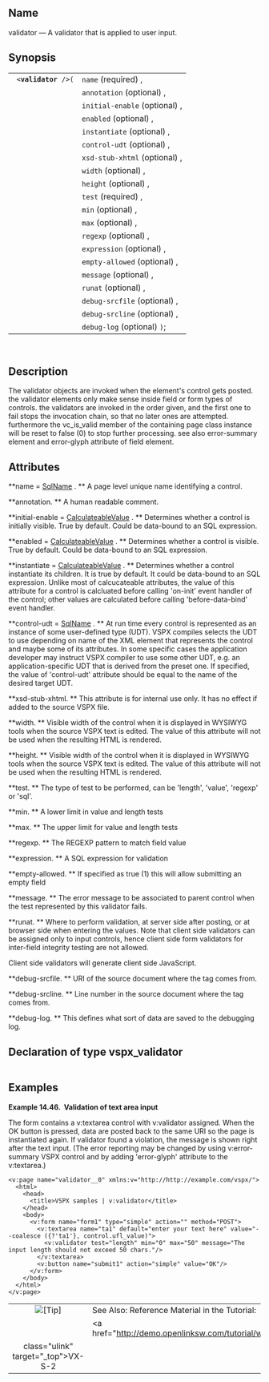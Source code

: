 <div>

<div>

</div>

<div>

## Name

validator — A validator that is applied to user input.

</div>

<div>

## Synopsis

<div>

|                           |                               |
|---------------------------|-------------------------------|
| ` <`**`validator`**` />(` | `name` (required) ,           |
|                           | `annotation` (optional) ,     |
|                           | `initial-enable` (optional) , |
|                           | `enabled` (optional) ,        |
|                           | `instantiate` (optional) ,    |
|                           | `control-udt` (optional) ,    |
|                           | `xsd-stub-xhtml` (optional) , |
|                           | `width` (optional) ,          |
|                           | `height` (optional) ,         |
|                           | `test` (required) ,           |
|                           | `min` (optional) ,            |
|                           | `max` (optional) ,            |
|                           | `regexp` (optional) ,         |
|                           | `expression` (optional) ,     |
|                           | `empty-allowed` (optional) ,  |
|                           | `message` (optional) ,        |
|                           | `runat` (optional) ,          |
|                           | `debug-srcfile` (optional) ,  |
|                           | `debug-srcline` (optional) ,  |
|                           | `debug-log` (optional) `)`;   |

<div>

 

</div>

</div>

</div>

<div>

## Description

The validator objects are invoked when the element's control gets
posted. the validator elements only make sense inside field or form
types of controls. the validators are invoked in the order given, and
the first one to fail stops the invocation chain, so that no later ones
are attempted. furthermore the vc_is_valid member of the containing page
class instance will be reset to false (0) to stop further processing.
see also error-summary element and error-glyph attribute of field
element.

</div>

<div>

## Attributes

**name =
<a href="vc_type_sqlname.html" class="link" title="SqlName">SqlName</a>
. ** A page level unique name identifying a control.

**annotation. ** A human readable comment.

**initial-enable =
<a href="vc_type_calculateablevalue.html" class="link"
title="CalculateableValue">CalculateableValue</a> . ** Determines
whether a control is initially visible. True by default. Could be
data-bound to an SQL expression.

**enabled = <a href="vc_type_calculateablevalue.html" class="link"
title="CalculateableValue">CalculateableValue</a> . ** Determines
whether a control is visible. True by default. Could be data-bound to an
SQL expression.

**instantiate = <a href="vc_type_calculateablevalue.html" class="link"
title="CalculateableValue">CalculateableValue</a> . ** Determines
whether a control instantiate its children. It is true by default. It
could be data-bound to an SQL expression. Unlike most of calcucateable
attributes, the value of this attribute for a control is calcluated
before calling 'on-init' event handler of the control; other values are
calculated before calling 'before-data-bind' event handler.

**control-udt =
<a href="vc_type_sqlname.html" class="link" title="SqlName">SqlName</a>
. ** At run time every control is represented as an instance of some
user-defined type (UDT). VSPX compiles selects the UDT to use depending
on name of the XML element that represents the control and maybe some of
its attributes. In some specific cases the application developer may
instruct VSPX compiler to use some other UDT, e.g. an
application-specific UDT that is derived from the preset one. If
specified, the value of 'control-udt' attribute should be equal to the
name of the desired target UDT.

**xsd-stub-xhtml. ** This attribute is for internal use only. It has no
effect if added to the source VSPX file.

**width. ** Visible width of the control when it is displayed in WYSIWYG
tools when the source VSPX text is edited. The value of this attribute
will not be used when the resulting HTML is rendered.

**height. ** Visible width of the control when it is displayed in
WYSIWYG tools when the source VSPX text is edited. The value of this
attribute will not be used when the resulting HTML is rendered.

**test. ** The type of test to be performed, can be 'length', 'value',
'regexp' or 'sql'.

**min. ** A lower limit in value and length tests

**max. ** The upper limit for value and length tests

**regexp. ** The REGEXP pattern to match field value

**expression. ** A SQL expression for validation

**empty-allowed. ** If specified as true (1) this will allow submitting
an empty field

**message. ** The error message to be associated to parent control when
the test represented by this validator fails.

**runat. ** Where to perform validation, at server side after posting,
or at browser side when entering the values. Note that client side
validators can be assigned only to input controls, hence client side
form validators for inter-field integrity testing are not allowed.

Client side validators will generate client side JavaScript.

**debug-srcfile. ** URI of the source document where the tag comes from.

**debug-srcline. ** Line number in the source document where the tag
comes from.

**debug-log. ** This defines what sort of data are saved to the
debugging log.

</div>

<div>

## Declaration of type vspx_validator

``` screen
```

</div>

<div>

## Examples

<div>

**Example 14.46.  Validation of text area input**

<div>

The form contains a v:textarea control with v:validator assigned. When
the OK button is pressed, data are posted back to the same URI so the
page is instantiated again. If validator found a violation, the message
is shown right after the text input. (The error reporting may be changed
by using v:error-summary VSPX control and by adding 'error-glyph'
attribute to the v:textarea.)

``` screen
<v:page name="validator__0" xmlns:v="http://http://example.com/vspx/">
  <html>
    <head>
      <title>VSPX samples | v:validator</title>
    </head>
    <body>
      <v:form name="form1" type="simple" action="" method="POST">
        <v:textarea name="ta1" default="enter your text here" value="--coalesce ({?'ta1'}, control.ufl_value)">
          <v:validator test="length" min="0" max="50" message="The input length should not exceed 50 chars."/>
        </v:textarea>
        <v:button name="submit1" action="simple" value="OK"/>
      </v:form>
    </body>
  </html>
</v:page>
```

</div>

</div>

  

<div>

|                            |                                                                    |
|:--------------------------:|:-------------------------------------------------------------------|
| ![\[Tip\]](images/tip.png) | See Also: Reference Material in the Tutorial:                      |
|                            | <a href="http://demo.openlinksw.com/tutorial/web/vx_s_2/date.vspx" 
                              class="ulink" target="_top">VX-S-2</a>                              |

</div>

</div>

</div>

